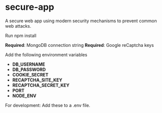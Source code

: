 # secure-app

A secure web app using modern security mechanisms to prevent common web attacks.

Run npm install

**Required**: MongoDB connection string
**Required**: Google reCaptcha keys

Add the following environment variables

- **DB_USERNAME** <mongodb username>
- **DB_PASSWORD** <mongodb password>
- **COOKIE_SECRET** <string>
- **RECAPTCHA_SITE_KEY** <google reCaptcha>
- **RECAPTCHA_SECRET_KEY** <google reCaptcha>
- **PORT** <integer>
- **NODE_ENV** <production or development>

For development:
Add these to a .env file.
